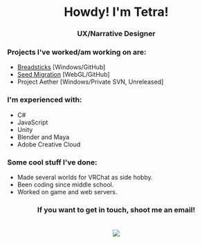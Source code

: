<h1 align="center"> Howdy! I'm Tetra!</h1>
<h3 align="center">UX/Narrative Designer</h3>

### Projects I've worked/am working on are:
- [Breadsticks](https://games.digipen.edu/games/breadsticks) \[Windows/GitHub]
- [Seed Migration](https://kenotetra.itch.io/seed-migration) \[WebGL/GitHub]
- Project Aether \[Windows/Private SVN, Unreleased]

### I'm experienced with:
- C#
- JavaScript
- Unity
- Blender and Maya
- Adobe Creative Cloud

### Some cool stuff I've done:
- Made several worlds for VRChat as side hobby.
- Been coding since middle school.
- Worked on game and web servers.

<h3 align="center">
If you want to get in touch, shoot me an email!
  
  <p align="center"><br/>
   <a href="emailto:kenotetra@gmail.com">
    <img src="https://img.shields.io/badge/email%20me!-kenotetra%40gmail.com%20-brightgreen">
  </a>
</p>
</h1>
